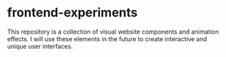 # frontend-experiments
This repository is a collection of visual website components and animation effects. I will use these elements in the future to create interactive and unique user interfaces.
